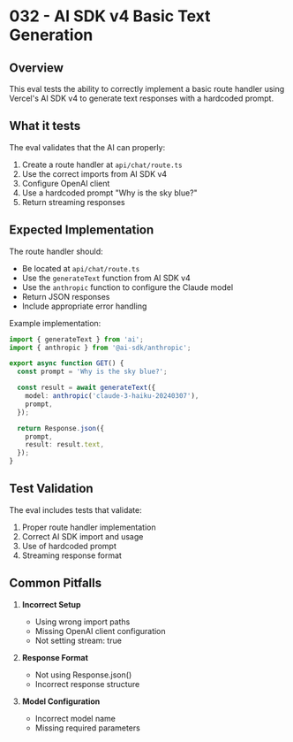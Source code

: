 # 032 - AI SDK v4 Basic Text Generation

## Overview

This eval tests the ability to correctly implement a basic route handler using Vercel's AI SDK v4 to generate text responses with a hardcoded prompt.

## What it tests

The eval validates that the AI can properly:

1. Create a route handler at `api/chat/route.ts`
2. Use the correct imports from AI SDK v4
3. Configure OpenAI client
4. Use a hardcoded prompt "Why is the sky blue?"
5. Return streaming responses

## Expected Implementation

The route handler should:
- Be located at `api/chat/route.ts`
- Use the `generateText` function from AI SDK v4
- Use the `anthropic`  function to configure the Claude model
- Return JSON responses
- Include appropriate error handling

Example implementation:
```typescript
import { generateText } from 'ai';
import { anthropic } from '@ai-sdk/anthropic';

export async function GET() {
  const prompt = 'Why is the sky blue?';

  const result = await generateText({
    model: anthropic('claude-3-haiku-20240307'),
    prompt,
  });

  return Response.json({
    prompt,
    result: result.text,
  });
}
```

## Test Validation

The eval includes tests that validate:
1. Proper route handler implementation
2. Correct AI SDK import and usage
3. Use of hardcoded prompt
4. Streaming response format

## Common Pitfalls

1. **Incorrect Setup**
   - Using wrong import paths
   - Missing OpenAI client configuration
   - Not setting stream: true
2. **Response Format**
   - Not using Response.json()
   - Incorrect response structure

3. **Model Configuration**
   - Incorrect model name
   - Missing required parameters

